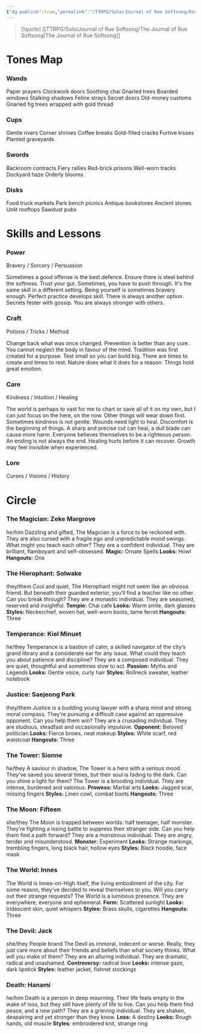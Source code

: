 ```yaml
---
{"dg-publish":true,"permalink":"/TTRPG/Solo/Journal of Rue Softsong/Koriko - The Year in Innes-on-High/00. Map and Skills/"}
---
```


> [!quote] [[TTRPG/Solo/Journal of Rue Softsong/The Journal of Rue Softsong\|The Journal of Rue Softsong]]

# Tones Map

### Wands
Paper prayers
Clockwork doors
Soothing chai
Gnarled trees
Boarded windows
Stalking shadows
Feline strays
Secret doors
Old-money customs
Gnarled fig trees wrapped with gold thread
### Cups
Gentle rivers
Corner shrines
Coffee breaks
Gold-filled cracks
Furtive kisses
Planted graveyards
### Swords
Backroom contracts
Fiery rallies
Red-brick prisons
Well-worn tracks
Dockyard haze
Orderly blooms
### Disks
Food truck markets
Park bench picnics
Antique bookstores
Ancient stones
Unlit rooftops
Sawdust pubs
# Skills and Lessons

### Power
Bravery / Sorcery / Persuasion

Sometimes a good offense is the best defence.
Ensure there is steel behind the softness.
Trust your gut.
Sometimes, you have to push through.
It's the same skill in a different setting.
Being yourself is sometimes bravery enough.
Perfect practice develops skill.
There is always another option.
Secrets fester with gossip.
You are always stronger with others.
### Craft
Potions / Tricks / Method

Change back what was once changed.
Prevention is better than any cure.
You cannot neglect the body in favour of the mind.
Tradition was first created for a purpose.
Test small so you can build big.
There are times to create and times to rest.
Nature does what it does for a reason.
Things hold great emotion.
### Care
Kindness / Intuition / Healing

The world is perhaps to vast for me to chart or save all of it on my own, but I can just focus on the here, on the now.
Other things will wear down first.
Sometimes kindness is not gentle.
Wounds need light to heal.
Discomfort is the beginning of things.
A sharp and precise cut can heal, a dull blade can cause more harm.
Everyone believes themselves to be a righteous person.
An ending is not always the end.
Healing hurts before it can recover.
Growth may feel invisible when experienced.
### Lore
Curses / Visions / History

# Circle

### The Magician: Zeke Margrove
he/him
Dazzling and gifted, The Magician is a force to be reckoned with. They are also cursed with a fragile ego and unpredictable mood swings. What might you teach each other?
They are a confident individual. They are brilliant, flamboyant and self-obsessed.
**Magic:** Ornate Spells
**Looks:** Howl
**Hangouts:** One

### The Hierophant: Solwake
they/them
Cool and quiet, The Hierophant might not seem like an obvious friend. But beneath their guarded exterior, you’ll find a teacher like no other. Can you break through?
They are a monastic individual. They are seasoned, reserved and insightful.
**Temple:** Chai cafe
**Looks:** Warm smile, dark glasses
**Styles:** Neckerchief, woven hat, well-worn boots, tame ferret
**Hangouts:** Three

### Temperance: Kiel Minuet
he/they
Temperance is a bastion of calm, a skilled navigator of the city’s grand library and a considerate ear for any issue. What could they teach you about patience and discipline?
They are a composed individual. They are quiet, thoughtful and sometimes slow to act.
**Passion:** Myths and Legends
**Looks:** Gentle voice, curly hair
**Styles:** Rollneck sweater, leather notebook

### Justice: Saejeong Park
they/them
Justice is a budding young lawyer with a sharp mind and strong moral compass. They’re pursuing a difficult case against an oppressive opponent. Can you help them win?
They are a crusading individual. They are studious, steadfast and occasionally impulsive.
**Opponent:** Beloved politician
**Looks:** Fierce brows, neat makeup
**Styles:** White scarf, red waistcoat
**Hangouts:** Three

### The Tower: Sionne
he/they
A saviour in shadow, The Tower is a hero with a serious mood. They've saved you several times, but their soul is fading to the dark. Can you shine a light for them?
The Tower is a brooding individual. They are intense, burdened and valorous.
**Prowess:** Martial arts
**Looks:** Jagged scar, missing fingers
**Styles:** Linen cowl, combat boots
**Hangouts:** Three

### The Moon: Fifteen
she/they
The Moon is trapped between worlds: half teenager, half monster. They’re fighting a losing battle to suppress their stranger side. Can you help them find a path forward?
They are a monstrous individual. They are angry, tender and misunderstood.
**Monster:** Experiment
**Looks:** Strange markings, trembling fingers, long black hair, hollow eyes
**Styles:** Black hoodie, face mask

### The World: Innes
The World is Innes-on-High itself, the living embodiment of the city. For some reason, they’ve decided to reveal themselves to you. Will you carry out their strange requests?
The World is a luminous presence. They are everywhere, everyone and ephemeral.
**Form:** Scattered sunlight
**Looks:** Iridescent skin, quiet whispers
**Styles:** Brass skulls, cigarettes
**Hangouts:** Three

### The Devil: Jack
she/they
People brand The Devil as immoral, indecent or worse. Really, they just care more about their friends  and beliefs than what society thinks. What will you make of them?
They are an alluring individual. They are dramatic, radical and unashamed.
**Controversy:** radical love
**Looks:** intense gaze, dark lipstick
**Styles:** leather jacket, fishnet stockings

### Death: Hanami
he/him
Death is a person in deep mourning. Their life feels empty in the wake of loss, but they still have plenty of life to live. Can you help them find peace, and a new path?
They are a grieving individual. They are shaken, despairing and yet stronger than they know.
**Loss:** A destiny
**Looks:** Rough hands, old muscle
**Styles:** embroidered knit, strange ring

